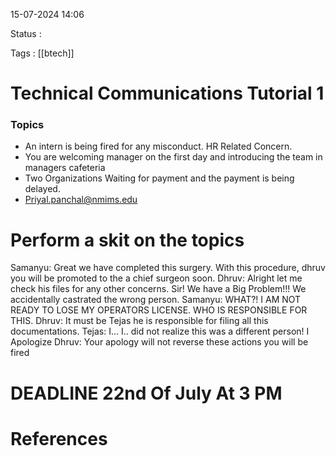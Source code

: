
15-07-2024 14:06

Status : 

Tags : [[btech]]

# Technical Communications Tutorial 1

### Topics
- An intern is being fired for any misconduct.
	HR Related Concern.
- You are welcoming manager on the first day and introducing the team in managers cafeteria
- Two Organizations Waiting for payment and the payment is being delayed. 
- Priyal.panchal@nmims.edu

# Perform a skit on the topics

Samanyu: Great we have completed this surgery. With this procedure, dhruv you will be promoted to the a chief surgeon soon.
Dhruv: Alright let me check his files for any other concerns. Sir! We have a Big Problem!!! We accidentally castrated the wrong person.
Samanyu: WHAT?! I AM NOT READY TO LOSE MY OPERATORS LICENSE. WHO IS RESPONSIBLE FOR THIS.
Dhruv: It must be Tejas he is responsible for filing all this documentations. 
Tejas: I... I.. did not realize this was a different person! I Apologize
Dhruv: Your apology will not reverse these actions you will be fired

# DEADLINE 22nd Of July At 3 PM
# References
